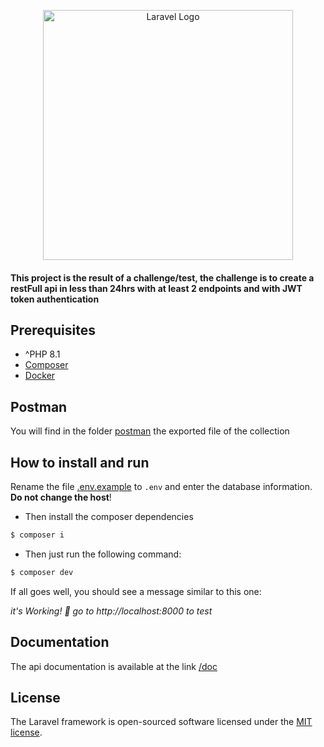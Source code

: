 <p align="center"><a href="https://laravel.com" target="_blank"><img src="https://raw.githubusercontent.com/laravel/art/master/logo-lockup/5%20SVG/2%20CMYK/1%20Full%20Color/laravel-logolockup-cmyk-red.svg" width="400" alt="Laravel Logo"></a></p>

#### This project is the result of a challenge/test, the challenge is to create a restFull api in less than 24hrs with at least 2 endpoints and with JWT token authentication

## Prerequisites

- ^PHP 8.1
- [Composer](https://getcomposer.org/)
- [Docker](https://www.docker.com/)

## Postman

You will find in the folder [postman](postman) the exported file of the collection

## How to install and run

Rename the file [.env.example](.env.example) to ```.env``` and enter the database information. **Do not change the host**!

- Then install the composer dependencies
```bash
$ composer i
```
- Then just run the following command:
```bash
$ composer dev
```
If all goes well, you should see a message similar to this one:

*it's Working! 🎉 go to http://localhost:8000 to test*

## Documentation

The api documentation is available at the link [/doc](http://localhost:8000/doc)


## License

The Laravel framework is open-sourced software licensed under the [MIT license](https://opensource.org/licenses/MIT).
